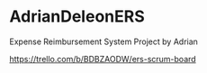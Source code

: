 # AdrianDeleonERS
Expense Reimbursement System Project by Adrian

https://trello.com/b/BDBZAODW/ers-scrum-board

